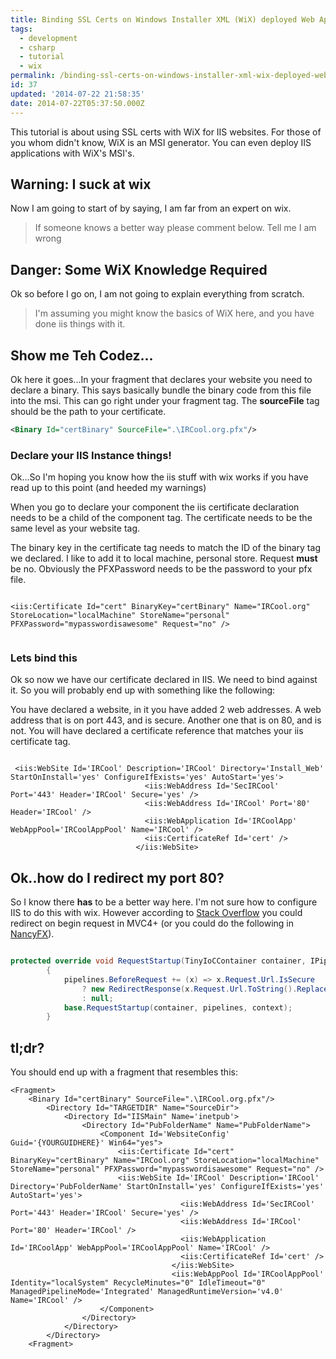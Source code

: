 ```yaml
---
title: Binding SSL Certs on Windows Installer XML (WiX) deployed Web Applications
tags:
  - development
  - csharp
  - tutorial
  - wix
permalink: /binding-ssl-certs-on-windows-installer-xml-wix-deployed-web-applications/
id: 37
updated: '2014-07-22 21:58:35'
date: 2014-07-22T05:37:50.000Z
---
```


This tutorial is about using SSL certs with WiX for IIS websites. For those of you whom didn't know, WiX is an MSI generator. You can even deploy IIS applications with WiX's MSI's.
<!-- more -->
## Warning: I suck at wix

Now I am going to start of by saying, I am far from an expert on wix.

>If someone knows a better way please comment below. Tell me I am wrong

## Danger: Some WiX Knowledge Required

Ok so before I go on, I am not going to explain everything from scratch.

>I'm assuming you might know the basics of WiX here, and you have done iis things with it.

## Show me Teh Codez...



Ok here it goes...In your fragment that declares your website you need to declare a binary. This says basically bundle the binary code from this file into the msi. This can go right under your fragment tag. The **sourceFile** tag should be the path to your certificate.

```XML
<Binary Id="certBinary" SourceFile=".\IRCool.org.pfx"/>

```

### Declare your IIS Instance things!


Ok...So I'm hoping you know how the iis stuff with wix works if you have read up to this point (and heeded my warnings)

When you go to declare your component the iis certificate declaration needs to be a child of the component tag. The certificate needs to be the same level as your website tag.

The binary key in the certificate tag needs to match the ID of the binary tag we declared. I like to add it to local machine, personal store. Request **must** be no. Obviously the PFXPassword needs to be the password to your pfx file.

```

<iis:Certificate Id="cert" BinaryKey="certBinary" Name="IRCool.org" StoreLocation="localMachine" StoreName="personal" PFXPassword="mypasswordisawesome" Request="no" />


```


### Lets bind this

Ok so now we have our certificate declared in IIS. We need to bind against it. So you will probably end up with something like the following:

You have declared a website, in it you have added 2 web addresses. A web address that is on port 443, and is secure. Another one that is on 80, and is not. You will have declared a certificate reference that matches your iis certificate tag.

```

 <iis:WebSite Id='IRCool' Description='IRCool' Directory='Install_Web' StartOnInstall='yes' ConfigureIfExists='yes' AutoStart='yes'>
                              <iis:WebAddress Id='SecIRCool' Port='443' Header='IRCool' Secure='yes' />
                              <iis:WebAddress Id='IRCool' Port='80' Header='IRCool' />
                              <iis:WebApplication Id='IRCoolApp' WebAppPool='IRCoolAppPool' Name='IRCool' />
                              <iis:CertificateRef Id='cert' />
                            </iis:WebSite>

```

## Ok..how do I redirect my port 80?

So I know there **has** to be a better way here. I'm not sure how to configure IIS to do this with wix. However according to [Stack Overflow](http://stackoverflow.com/a/4945950) you could redirect on begin request in MVC4+ (or you could do the following in [NancyFX](http://nancyfx.org/)).


```csharp

protected override void RequestStartup(TinyIoCContainer container, IPipelines pipelines, NancyContext context)
        {
            pipelines.BeforeRequest += (x) => x.Request.Url.IsSecure
                ? new RedirectResponse(x.Request.Url.ToString().Replace("http:", "https:"))
                : null;
            base.RequestStartup(container, pipelines, context);
        }

```

## tl;dr?

You should end up with a fragment that resembles this:

```
<Fragment>
    <Binary Id="certBinary" SourceFile=".\IRCool.org.pfx"/>
		<Directory Id="TARGETDIR" Name="SourceDir">
			<Directory Id="IISMain" Name='inetpub'>
				<Directory Id="PubFolderName" Name="PubFolderName">
					<Component Id='WebsiteConfig' Guid='{YOURGUIDHERE}' Win64="yes">
						<iis:Certificate Id="cert" BinaryKey="certBinary" Name="IRCool.org" StoreLocation="localMachine" StoreName="personal" PFXPassword="mypasswordisawesome" Request="no" />
						<iis:WebSite Id='IRCool' Description='IRCool' Directory='PubFolderName' StartOnInstall='yes' ConfigureIfExists='yes' AutoStart='yes'>
									  <iis:WebAddress Id='SecIRCool' Port='443' Header='IRCool' Secure='yes' />
									  <iis:WebAddress Id='IRCool' Port='80' Header='IRCool' />
									  <iis:WebApplication Id='IRCoolApp' WebAppPool='IRCoolAppPool' Name='IRCool' />
									  <iis:CertificateRef Id='cert' />
									</iis:WebSite>
									<iis:WebAppPool Id='IRCoolAppPool' Identity="localSystem" RecycleMinutes="0" IdleTimeout="0" ManagedPipelineMode='Integrated' ManagedRuntimeVersion='v4.0' Name='IRCool' />
					</Component>
				</Directory>
			</Directory>
        </Directory>
	<Fragment>

```

